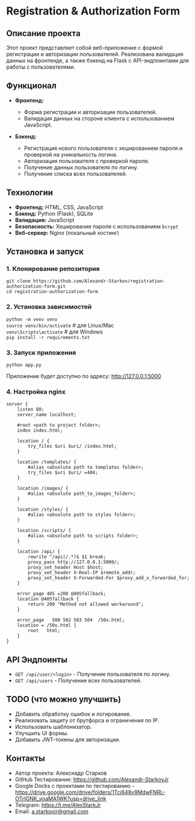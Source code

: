 # Registration & Authorization Form  

## Описание проекта   

Этот проект представляет собой веб-приложение с формой регистрации и авторизации пользователей. Реализована валидация данных на фронтенде, а также бэкенд на Flask с API-эндпоинтами для работы с пользователями.

## Функционал  

- **Фронтенд:**  
  - Форма регистрации и авторизации пользователей.  
  - Валидация данных на стороне клиента с использованием JavaScript.  

- **Бэкенд:**
  - Регистрация нового пользователя с хешированием пароля и проверкой на уникальность логина.  
  - Авторизация пользователя с проверкой пароля.
  - Получение данных пользователя по логину.
  - Получение списка всех пользователей.


## Технологии

- **Фронтенд:** HTML, CSS, JavaScript
- **Бэкенд:** Python (Flask), SQLite
- **Валидация:** JavaScript
- **Безопасность:** Хеширование пароля с использованием `bcrypt`
- **Веб-сервер:** Nginx (локальный хостинг)

## Установка и запуск

### 1. Клонирование репозитория  
```git clone https://github.com/Alexandr-Starkov/registration-authorization-form.git```  
```cd registration-authorization-form```

### 2. Установка зависимостей
```python -m venv venv```  
```source venv/bin/activate```   # для Linux/Mac  
```venv\Scripts\activate```      # для Windows  
```pip install -r requirements.txt```


### 3. Запуск приложения
```python app.py```  

Приложение будет доступно по адресу: http://127.0.0.1:5000

### 4. Настройка nginx
```
server {
	listen 80;
	server_name localhost;

	#root <path to project folder>;
	index index.html;

	location / {
		try_files $uri $uri/ /index.html;
	}

	location /templates/ {
		#alias <absolute path to templates folder>;
		try_files $uri $uri/ =404;
	}

	location /images/ {
		#alias <absolute path_to_images_folder>;
	}

	location /styles/ {
		#alias <absolute path to styles folder>;
	}

	location /scripts/ {
		#alias <absolute path to scripts folder>;
	}

	location /api/ {
		rewrite ^/api(/.*)$ $1 break;
		proxy_pass http://127.0.0.1:5000/;
		proxy_set_header Host $host;
		proxy_set_header X-Real-IP $remote_addr;
		proxy_set_header X-Forwarded-For $proxy_add_x_forwarded_for;
	}

	error_page 405 =200 @405fallback;
	location @405fallback {
		return 200 "Method not allowed workaround";
	}
		
	error_page   500 502 503 504  /50x.html;
	location = /50x.html {
		root   html;
	}
}
```
## API Эндпоинты  
 - ```GET /api/user/<login>``` - Получение пользователя по логину.  
 - ```GET /api/users``` - Получение всех пользователей.  

## TODO (что можно улучшить)
 - Добавить обработку ошибок и логирование.
 - Реализовать защиту от брутфорса и ограничения по IP.
 - Использовать шаблонизатор.
 - Улучшить UI формы.
 - Добавить JWT-токены для авторизации.

## Контакты
 - Автор проекта: Алекснадр Старков  
 - GitHub Тестирование: https://github.com/Alexandr-StarkovJr  
 - Google Docks с проектами по тестированию - https://drive.google.com/drive/folders/1Tcj648y9MdwFNRL-OTrIGNK_voaMA1WK?usp=drive_link  
 - Telegram: https://t.me/AlexStarkJr  
 - Email: a.starkovjr@gmail.com  
